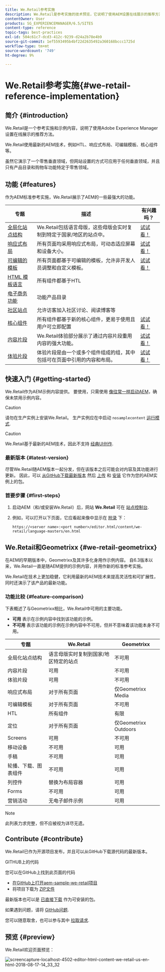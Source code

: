 ```yaml
---
title: We.Retail参考实施
description: We.Retail是参考实施的技术预览，它说明了使用AEM设置在线展示的推荐方法
contentOwner: User
products: SG_EXPERIENCEMANAGER/6.5/SITES
content-type: reference
topic-tags: best-practices
exl-id: 504c61c7-dcd3-412c-9239-d24a2b78e4b9
source-git-commit: 1ef5593495b4bf22d2635492a360168bccc1725d
workflow-type: tm+mt
source-wordcount: '749'
ht-degree: 9%

---
```


# We.Retail参考实施{#we-retail-reference-implementation}

## 简介 {#introduction}

We.Retail是一个参考实施和示例内容，说明了使用Adobe Experience Manager设置在线展示的推荐方法。

We.Retail使用最新的AEM技术，例如HTL、响应式布局、可编辑模板、核心组件等。

虽然它演示了一个零售垂直领域，但网站设置的方式可应用于任何垂直领域，并且只有产品目录和购物车功能特定于零售领域。

## 功能 {#features}

作为AEM标准参考实施，We.Retail展示了AEM的一些最强大的功能。

| **专题** | **描述** | **有兴趣吗？** |
|---|---|---|
| [全局化站点结构](/help/sites-administering/tc-bp.md) | We.Retail包括语言母版，这些母版会实时复制到特定于国家/地区的站点中。 | [试试看！](/help/sites-developing/we-retail-globalized-site-structure.md) |
| [响应式布局](/help/sites-authoring/responsive-layout.md) | 所有页面均采用响应式布局，可动态适应屏幕和设备大小。 | [试试看！](/help/sites-developing/we-retail-responsive-layout.md) |
| [可编辑的模板](/help/sites-developing/page-templates-editable.md) | 所有页面都基于可编辑的模板，允许非开发人员调整和自定义模板。 | [试试看！](/help/sites-developing/we-retail-editable-templates.md) |
| [HTML 模板语言](https://experienceleague.adobe.com/docs/experience-manager-htl/content/overview.html) | 所有组件都基于HTL |  |
| [电子商务功能](/help/commerce/cif-classic/developing/ecommerce.md) | 功能产品目录 |  |
| [社区站点](/help/communities/overview.md) | 允许访客加入社区讨论、阅读博客等 |  |
| [核心组件](https://experienceleague.adobe.com/docs/experience-manager-core-components/using/introduction.html) | 所有组件都基于新的核心组件，更易于使用且用户可立即配置 | [试试看！](/help/sites-developing/we-retail-core-components.md) |
| [内容片段](/help/assets/content-fragments/content-fragments.md) | We.Retail体验部分展示了通过内容片段重用内容的强大功能。 | [试试看！](/help/sites-developing/we-retail-content-fragments.md) |
| [体验片段](/help/sites-authoring/experience-fragments.md) | 体验片段是由一个或多个组件组成的组，其中包括可在页面中引用的内容和布局。 | [试试看！](/help/sites-developing/we-retail-experience-fragments.md) |

## 快速入门 {#getting-started}

We.Retail作为AEM示例内容提供。 要使用，只需使用 [像往常一样启动AEM](/help/sites-deploying/deploy.md#getting-started)，确保未禁用示例内容。

>[!CAUTION]
>
>请勿在生产实例上安装We.Retail。 生产实例应在中启动 `nosamplecontent` [运行模式](/help/sites-deploying/configure-runmodes.md).

>[!CAUTION]
>
>We.Retail基于最新的AEM技术，因此不支持 [经典UI创作](/help/sites-classic-ui-authoring/home.md).

### 最新版本 {#latest-version}

尽管We.Retail随AEM版本一起分发，但在该版本之后可能会对内容及其功能进行更新。 因此，可以 [从GitHub下载最新版本](https://github.com/Adobe-Marketing-Cloud/aem-sample-we-retail/releases) 然后 [上传](/help/sites-administering/package-manager.md#uploading-packages-from-your-file-system) 和 [安装](/help/sites-administering/package-manager.md#installing-packages) 它作为您的AEM实例上的包。

### 首要步骤 {#first-steps}

1. 启动AEM（和/或安装We.Retail）后，网站 **We.Retail** 可在 [站点控制台](/help/sites-authoring/basic-handling.md#global-navigation).
1. 例如，可以打开以下页面，它应看起来像中显示在 [附录](#appendix) 下：

   `https://<server name>:<port number>/editor.html/content/we-retail/language-masters/en.html`

## We.Retail和Geometrixx {#we-retail-geometrixx}

在AEM的早期版本中，Geometrixx及其许多化身用作示例内容。 自6.3版本以来，We.Retail一直是随AEM提供的示例内容，并用作新的标准参考实施。

We.Retail在技术上更加稳健，它利用最新的AEM技术来提高灵活性和可扩展性，同时还演示了该产品的最新功能。

### 功能比较 {#feature-comparison}

下表概述了与Geometrixx相比，We.Retail中可用的主要功能。

* **可用** 表示在示例内容中找到该功能的示例。
* **不可用** 表示该功能的示例在示例内容中不可用，但并不意味着该功能本身不可用。

| **专题** | **We.Retail** | **Geometrixx** |
|---|---|---|
| 全局化站点结构 | 语言母版实时复制到国家/地区特定的站点 | 不可用 |
| 内容片段 | 可用 | 不可用 |
| 体验片段 | 可用 | 不可用 |
| 响应式布局 | 对于所有页面 | 仅Geometrixx Media |
| 可编辑模板 | 对于所有页面 | 不可用 |
| HTL | 所有组件 | 有限 |
| 定位 | 对于所有页面 | 仅Geometrixx Outdoors |
| Screens | 可用 | 不可用 |
| 移动设备 | 不可用 | 可用 |
| 手稿 | 不可用 | 可用 |
| 轮播、下载、图表组件 | 不可用 | 可用 |
| 列控件 | 替换为布局容器 | 可用 |
| Forms | 不可用 | 可用 |
| 营销活动 | 无电子邮件示例 | 可用 |

>[!NOTE]
>
>此列表力求完整，但不应被视为详尽无遗。

## Contribute {#contribute}

We.Retail已作为开源项目发布，并且可以从GitHub下载源代码的最新版本。

GITHUB上的代码

您可以在GitHub上找到此页面的代码

* [在GitHub上打开aem-sample-we-retail项目](https://github.com/Adobe-Marketing-Cloud/aem-sample-we-retail)
* 将项目下载为 [ZIP文件](https://codeload.github.com/Adobe-Marketing-Cloud/aem-sample-we-retail/zip/refs/heads/master)

最新版本也可以是 [已直接下载](https://github.com/Adobe-Marketing-Cloud/aem-sample-we-retail/releases/tag/we.retail.reactor-4.0.0) 作为可安装的包。

如果遇到问题，请将 [GitHub问题](https://github.com/Adobe-Marketing-Cloud/aem-sample-we-retail/issues).

您可以随意取舍，也可以参与其中 [拉取请求](https://github.com/Adobe-Marketing-Cloud/aem-sample-we-retail/pulls).

## 预览 {#preview}

We.Retail欢迎页面预览：

![screencapture-localhost-4502-editor-html-content-we-retail-us-en-html-2018-08-17-14_33_32](assets/screencapture-localhost-4502-editor-html-content-we-retail-us-en-html-2018-08-17-14_33_32.png)
